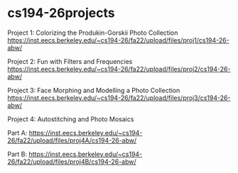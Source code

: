 # cs194-26projects

Project 1: Colorizing the Produkin-Gorskii Photo Collection
https://inst.eecs.berkeley.edu/~cs194-26/fa22/upload/files/proj1/cs194-26-abw/

Project 2: Fun with Filters and Frequencies
https://inst.eecs.berkeley.edu/~cs194-26/fa22/upload/files/proj2/cs194-26-abw/

Project 3: Face Morphing and Modelling a Photo Collection
https://inst.eecs.berkeley.edu/~cs194-26/fa22/upload/files/proj3/cs194-26-abw/

Project 4: Autostitching and Photo Mosaics

Part A: https://inst.eecs.berkeley.edu/~cs194-26/fa22/upload/files/proj4A/cs194-26-abw/

Part B: https://inst.eecs.berkeley.edu/~cs194-26/fa22/upload/files/proj4B/cs194-26-abw/
